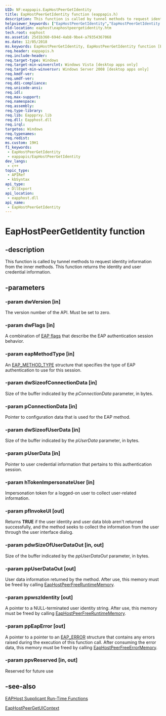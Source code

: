 ```yaml
---
UID: NF:eappapis.EapHostPeerGetIdentity
title: EapHostPeerGetIdentity function (eappapis.h)
description: This function is called by tunnel methods to request identity information from the inner methods. This function returns the identity and user credential information.
helpviewer_keywords: ["EapHostPeerGetIdentity","EapHostPeerGetIdentity function [EAPHost]","eaphost.eaphostpeergetidentity","eappapis/EapHostPeerGetIdentity"]
old-location: eaphost\eaphostpeergetidentity.htm
tech.root: eaphost
ms.assetid: 25d1b360-694d-4ab8-9be4-a79354367068
ms.date: 12/05/2018
ms.keywords: EapHostPeerGetIdentity, EapHostPeerGetIdentity function [EAPHost], eaphost.eaphostpeergetidentity, eappapis/EapHostPeerGetIdentity
req.header: eappapis.h
req.include-header: 
req.target-type: Windows
req.target-min-winverclnt: Windows Vista [desktop apps only]
req.target-min-winversvr: Windows Server 2008 [desktop apps only]
req.kmdf-ver: 
req.umdf-ver: 
req.ddi-compliance: 
req.unicode-ansi: 
req.idl: 
req.max-support: 
req.namespace: 
req.assembly: 
req.type-library: 
req.lib: Eappprxy.lib
req.dll: Eapphost.dll
req.irql: 
targetos: Windows
req.typenames: 
req.redist: 
ms.custom: 19H1
f1_keywords:
 - EapHostPeerGetIdentity
 - eappapis/EapHostPeerGetIdentity
dev_langs:
 - c++
topic_type:
 - APIRef
 - kbSyntax
api_type:
 - DllExport
api_location:
 - eapphost.dll
api_name:
 - EapHostPeerGetIdentity
---
```


# EapHostPeerGetIdentity function


## -description

This function is called by tunnel methods to request identity information from the inner methods. This function returns the identity and user credential information.

## -parameters

### -param dwVersion [in]

The version number of the API. Must be set to zero.

### -param dwFlags [in]

A combination of [EAP flags](/windows/win32/eaphost/eap-method-flags) that describe the  EAP authentication session behavior.

### -param eapMethodType [in]

An <a href="https://docs.microsoft.com/windows/desktop/api/eaptypes/ns-eaptypes-eap_method_type">EAP_METHOD_TYPE</a> structure that specifies the type of EAP authentication to use for this session.

### -param dwSizeofConnectionData [in]

Size of the buffer indicated by the <i>pConnectionData</i> parameter, in bytes.

### -param pConnectionData [in]

Pointer to configuration data that is used for the EAP method.

### -param dwSizeofUserData [in]

Size of the buffer indicated by the <i>pUserData</i> parameter, in bytes.

### -param pUserData [in]

Pointer to user credential information that pertains to this authentication session.

### -param hTokenImpersonateUser [in]

Impersonation token for a logged-on user to collect user-related information.

### -param pfInvokeUI [out]

Returns <b>TRUE</b> if the user identity and user data blob aren't returned successfully, and the method seeks to collect the information from the user through the user interface dialog.

### -param pdwSizeOfUserDataOut [in, out]

Size of the buffer indicated by the <i>ppUserDataOut</i> parameter, in bytes.

### -param ppUserDataOut [out]

User data information returned by the method. After use, this memory must be freed by calling <a href="https://docs.microsoft.com/previous-versions/windows/desktop/api/eappapis/nf-eappapis-eaphostpeerfreeruntimememory">EapHostPeerFreeRuntimeMemory</a>.

### -param ppwszIdentity [out]

A pointer to a NULL-terminated user identity string. After use, this memory must be freed by calling <a href="https://docs.microsoft.com/previous-versions/windows/desktop/api/eappapis/nf-eappapis-eaphostpeerfreeruntimememory">EapHostPeerFreeRuntimeMemory</a>.

### -param ppEapError [out]

A pointer to a pointer to an <a href="https://docs.microsoft.com/windows/desktop/api/eaptypes/ns-eaptypes-eap_error">EAP_ERROR</a> structure that contains any errors raised during the execution of this function call. After consuming the error data, this memory must be freed by calling <a href="https://docs.microsoft.com/previous-versions/windows/desktop/api/eaphostpeerconfigapis/nf-eaphostpeerconfigapis-eaphostpeerfreeerrormemory">EapHostPeerFreeErrorMemory</a>.

### -param ppvReserved [in, out]

Reserved for future use

## -see-also

[EAPHost Supplicant Run-Time Functions](/windows/win32/eaphost/eap-host-supplicant-run-time-functions)



<a href="https://docs.microsoft.com/previous-versions/windows/desktop/api/eappapis/nf-eappapis-eaphostpeergetuicontext">EapHostPeerGetUIContext</a>

